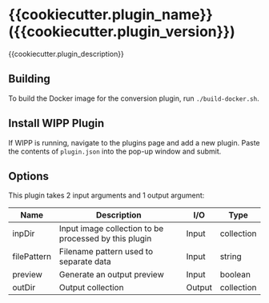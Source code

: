 # {{cookiecutter.plugin_name}} ({{cookiecutter.plugin_version}})

{{cookiecutter.plugin_description}}

## Building

To build the Docker image for the conversion plugin, run `./build-docker.sh`.

## Install WIPP Plugin

If WIPP is running, navigate to the plugins page and add a new plugin. Paste the
contents of `plugin.json` into the pop-up window and submit.

## Options

This plugin takes 2 input arguments and 1 output argument:

| Name          | Description             | I/O    | Type   |
|---------------|-------------------------|--------|--------|
| inpDir        | Input image collection to be processed by this plugin | Input | collection
| filePattern   | Filename pattern used to separate data | Input | string
| preview   | Generate an output preview | Input | boolean
| outDir        | Output collection | Output | collection
